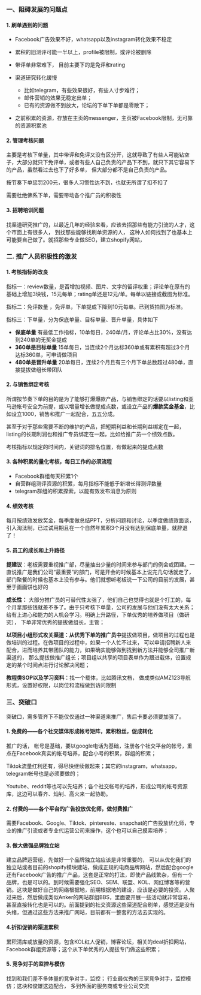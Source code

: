### 一、阻碍发展的问题点

#### 1. 刷单遇到的问题

- Facebook广告效果不好，whatsapp以及instagram转化效果不稳定
- 累积的旧测评可能一半以上，profile被限制，或评论被删除
-  带评单非常难下， 目前主要下的是免评和rating
- 渠道研究转化缓慢
  - 比如telegram，有些效果很好，有些人寸步难行；
  - 邮件营销的效果无稳定出单；
  - 已有的资源做不到放大，论坛的下单下单都是零散下；

- 之前积累的资源，存放在主页的messenger，主页被Facebook限制，无可靠的资源积累池

#### 2. 管理考核问题

主要是考核下单量，其中带评和免评又没有区分开，这就导致了有些人可能钻空子，大部分就只下免评单，或者有些人自己负责的产品下不到，就只下其它容易下的产品，虽然看过去也下了好多单， 但大部分都不是自己负责的产品。

按节奏下单惩罚200元，很多人习惯性达不到，也就无所谓了扣不扣了

需要杜绝佛系下单，需要带动各个推广员的积极性

#### 3. 招聘培训问题

找渠道研究推广的，以最近几年的经验来看，应该去招那些有能力引流的人才，这个市面上有很多人， 到找那些能够找刷单资源的人， 这种人如何找到了也基本上可能要自己做了。就招那些专业做SEO，建立shopify网站，

### 二. 推广人员积极性的激发

#### 1.  考核指标的改良

指标一：review数量，是否增加视频、图片、文字的留评权重；评论单在原有的基础上增加3块钱，15元每单；rating单还是12元/单。每单以链接或截图为标准。

指标二：免评数量 ，免评单，下单提成下降到10元每单。已到货拍图为标准。

指标三：下单量，分为保底单量、目标单量、晋升单量，具体如下

- **保底单量** 有最低工作指标，10单每日，240单/月，评论单占比30%，没有达到240单的无奖金提成
- **360单是目标单量** 15单每日，当连续2个月达标360单或有累积有超过3个月达标360单，可申请做项目
- **480单是晋升单量** 20单每日，连续2个月且有三个月下单总数超过480单，直接提拔做组长带团队

#### 2.  与销售绑定考核

所谓按节奏下单的目的是为了能够打爆爆款产品，与销售绑定的话要以listing和亚马逊帐号安全为前提，或以增量增长做提成点数，或设立产品的**爆款奖金基金**，比如设立1000，销售和推广一起配合，五五分成。

甚至于对于那些需要不断的维护的产品，把短期利益和长期利益绑定在一起，listing的长期利润也和推广专员绑定在一起，比如给推广员一个绩效点数。

考核指标以规定的时间内，关键词的排名位置，有做起来的提成点数

#### 3. 各种积累的量化考核，每日工作的必须流程

- Facebook群组每天积累1个
- 自营群组测评资源的积累，每月指标不能低于新增长得测评数量
- telegram群组的积累探索，以能有效发布消息为原则

#### 4. 绩效考核

每月按绩效发放奖金，每季度做总结PPT，分析问题和讨论，以季度做绩效面谈，引入淘汰制，已过试用期且在一个自然年累积3个月没有达到保底单量，就辞退了！ 

#### 5.  员工的成长和上升路径

**提建议**：老板需要重视推广部，尽量抽出少量的时间来参与部门的例会或团建。一直说推广是我们公司“最重要”的部门，可是开会的时候基本上说完几句话就走了， 部门聚餐的时候也基本上没有参与。他们就想听老板说一下公司的目前的发展，甚至于画画饼也好的

**成长性：** 大部分推广员的可替代性太强了，他们自己也觉得也就是个打工的，每个月拿那些钱就差不多了。由于只考核下单量，公司的发展与他们没有太大关系；给有上进心和能力的人机会学习。明确上升路径，下单优秀的培养做项目（做研究）， 下单非常优秀的提拔做组长，主管；

**以项目小组形式攻关渠道：**从**优秀下单的推广员中**提拔做项目，做项目的过程也是做培训的过程。在做项目的过程中，如果一个人忙不过来， 可以申请招聘新人来配合，进而培养其带团队的能力，如果确实能够做到找到新方法并能够全司推广新渠道的， 那么提拔做推广组长；项目组以共享的项目表单作为跟进载体，设置规定的某个时间点进行讨论解决问题；

**教程类SOP以及学习资料**：找一个载体，比如腾讯文档， 做成类似AMZ123导航形式，设置好权限，以岗位和流程做到访问限制

### 三、突破口

突破口，需多管齐下不能仅仅通过一种渠道来推广，售后卡要必须要加强了。

#### 1. 免费的——各个社交媒体形成帐号矩阵，累积粉丝，促成转化

推广的话， 帐号是基础，要以google电话为基础，注册各个社交平台的帐号，重点在Facebook真实的帐号培养，配合小号的积累，群组的积累；

Tiktok流量红利还有，得尽快继续做起来；其它的instagram，whatsapp，telegram帐号也是必须要做的；

Youtube、reddit等也可以先培养；各个社交帐号的培养，形成公司的帐号资源库，这边可以春齐、灿钊、高火来一起协助。

#### 2. 付费的——各个平台的广告投放优化师，做付费推广

需要Facebook、Google、Tiktok、pintereste、snapchat的广告投放优化师，专业的推广引流或者专业代运营公司来操作，这个也可以自己摸索培养；

#### 3.   做大做强品牌独立站

建立品牌运营组，先做好一个品牌独立站应该是非常重要的， 可以从优化我们的独立站或者目前的shopify模块建站，做成正规的电商品牌网站，然后配合google还有Facebook广告的推广产品，这套是正常的打法，即使产品线繁杂，但有一个品牌，也是可以的。到时候需要强化SEO、SEM、联盟、KOL、网红博客等的营销。这块是做好自己的网络根据地，前期根据地的建设，应该是必要的投资。人聚过来后，然后做成类似Anker的网站群组BBS，里面要开展一些活动就非常容易，甚至直接转化也是可以的。前面提到的社交资源这些渠道配合刷单，感觉还是没有头绪，但通过这些方法来推广网站，目前都有一整套的方法去实现的。

#### 4.折扣促销的渠道累积

累积清库或放量的资源，包含KOL红人促销，博客论坛，相关的deal折扣网站，Facebook群组资源等；这个从下单优秀的人提拔专门做这些积累；

#### 5. 竞争对手的监控与模仿

找到和我们差不多体量的竞争对手，监控； 行业最优秀的三家竞争对手，监控模仿；这块和俊雄这边配合， 多到外面的服务商或专业公司交流
















